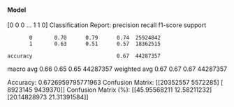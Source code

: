 #### Model
[0 0 0 ... 1 1 0]
Classification Report:
              precision    recall  f1-score   support

           0       0.70      0.79      0.74  25924842
           1       0.63      0.51      0.57  18362515

    accuracy                           0.67  44287357
   macro avg       0.66      0.65      0.65  44287357
weighted avg       0.67      0.67      0.67  44287357

Accuracy: 0.6726959795771963
Confusion Matrix:
[[20352557  5572285]
 [ 8923145  9439370]]
Confusion Matrix (%):
[[45.95568211 12.58211232]
 [20.14828973 21.31391584]]
